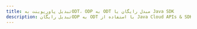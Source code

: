 ---title: تبدیل پاورپوینت بهODT، ODP به ODT مبدل رایگان یا Java SDKdescription: تبدیل رایگانODP به ODT با استفاده از Java Cloud APIs & SDK. همچنین اسناد Microsoft PowerPoint را در Cloud ایجاد، ویرایش و رندر کنید.---